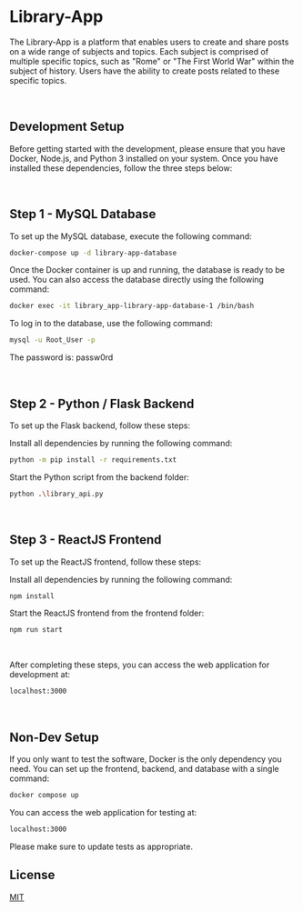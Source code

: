 # Library-App

The Library-App is a platform that enables users to create and share posts on a wide range of subjects and topics. Each subject is comprised of multiple specific topics, such as "Rome" or "The First World War" within the subject of history. Users have the ability to create posts related to these specific topics.

<br />

## Development Setup

Before getting started with the development, please ensure that you have Docker, Node.js, and Python 3 installed on your system. Once you have installed these dependencies, follow the three steps below:

<br />

## Step 1 - MySQL Database

To set up the MySQL database, execute the following command:

```bash
docker-compose up -d library-app-database
```

Once the Docker container is up and running, the database is ready to be used. You can also access the database directly using the following command:

```bash
docker exec -it library_app-library-app-database-1 /bin/bash
```

To log in to the database, use the following command:

```bash
mysql -u Root_User -p
```

The password is: passw0rd

<br />

## Step 2 - Python / Flask Backend

To set up the Flask backend, follow these steps:

Install all dependencies by running the following command:

```bash
python -m pip install -r requirements.txt
```

Start the Python script from the backend folder:

```bash
python .\library_api.py
```

<br />

## Step 3 - ReactJS Frontend

To set up the ReactJS frontend, follow these steps:

Install all dependencies by running the following command:

```bash
npm install
```

Start the ReactJS frontend from the frontend folder:

```bash
npm run start
```

<br />

After completing these steps, you can access the web application for development at:

```bash
localhost:3000
```

<br />

## Non-Dev Setup

If you only want to test the software, Docker is the only dependency you need. You can set up the frontend, backend, and database with a single command:

```bash
docker compose up
```

You can access the web application for testing at:

```bash
localhost:3000
```

Please make sure to update tests as appropriate.

## License

[MIT](https://choosealicense.com/licenses/mit/)
